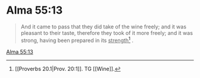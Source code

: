 # Alma 55:13

> And it came to pass that they did take of the wine freely; and it was pleasant to their taste, therefore they took of it more freely; and it was strong, having been prepared in its <u>strength</u>[^a] .

[Alma 55:13](https://www.churchofjesuschrist.org/study/scriptures/bofm/alma/55?lang=eng&id=p13#p13)


[^a]: [[Proverbs 20.1|Prov. 20:1]]. TG [[Wine]].
